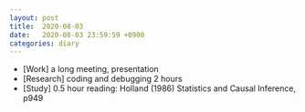 ```yaml
---
layout: post
title:  2020-08-03
date:   2020-08-03 23:59:59 +0900
categories: diary
---
```


- [Work] a long meeting, presentation
- [Research] coding and debugging 2 hours
- [Study] 0.5 hour reading: Holland (1986) Statistics and Causal Inference, p949